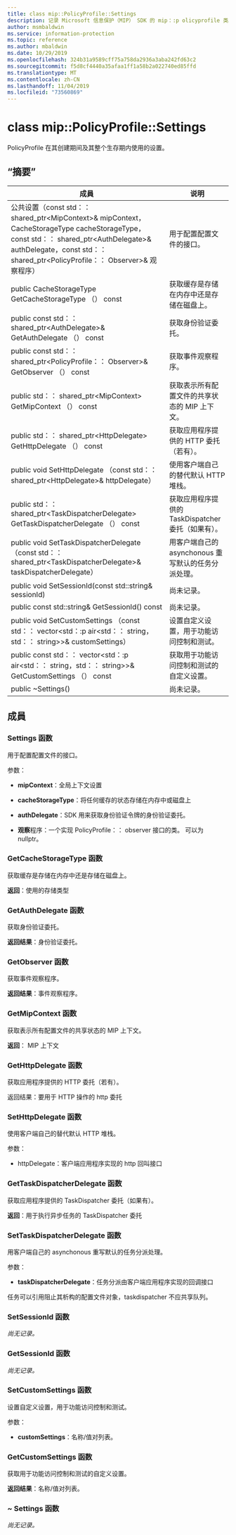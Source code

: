 ```yaml
---
title: class mip::PolicyProfile::Settings
description: 记录 Microsoft 信息保护（MIP） SDK 的 mip：:p olicyprofile 类。
author: msmbaldwin
ms.service: information-protection
ms.topic: reference
ms.author: mbaldwin
ms.date: 10/29/2019
ms.openlocfilehash: 324b31a9589cff75a758da2936a3aba242fd63c2
ms.sourcegitcommit: f5d8cf4440a35afaa1ff1a58b2a022740ed85ffd
ms.translationtype: MT
ms.contentlocale: zh-CN
ms.lasthandoff: 11/04/2019
ms.locfileid: "73560869"
---
```

# <a name="class-mippolicyprofilesettings"></a>class mip::PolicyProfile::Settings 
PolicyProfile 在其创建期间及其整个生存期内使用的设置。
  
## <a name="summary"></a>“摘要”
 成員                        | 说明                                
--------------------------------|---------------------------------------------
公共设置（const std：： shared_ptr\<MipContext\>& mipContext，CacheStorageType cacheStorageType，const std：： shared_ptr\<AuthDelegate\>& authDelegate，const std：： shared_ptr\<PolicyProfile：： Observer\>& 观察程序）  |  用于配置配置文件的接口。
public CacheStorageType GetCacheStorageType （） const  |  获取缓存是存储在内存中还是存储在磁盘上。
public const std：： shared_ptr\<AuthDelegate\>& GetAuthDelegate （） const  |  获取身份验证委托。
public const std：： shared_ptr\<PolicyProfile：： Observer\>& GetObserver （） const  |  获取事件观察程序。
public std：： shared_ptr\<MipContext\> GetMipContext （） const  |  获取表示所有配置文件的共享状态的 MIP 上下文。
public std：： shared_ptr\<HttpDelegate\> GetHttpDelegate （） const  |  获取应用程序提供的 HTTP 委托（若有）。
public void SetHttpDelegate （const std：： shared_ptr\<HttpDelegate\>& httpDelegate）  |  使用客户端自己的替代默认 HTTP 堆栈。
public std：： shared_ptr\<TaskDispatcherDelegate\> GetTaskDispatcherDelegate （） const  |  获取应用程序提供的 TaskDispatcher 委托（如果有）。
public void SetTaskDispatcherDelegate （const std：： shared_ptr\<TaskDispatcherDelegate\>& taskDispatcherDelegate）  |  用客户端自己的 asynchonous 重写默认的任务分派处理。
public void SetSessionId(const std::string& sessionId)  | 尚未记录。
public const std::string& GetSessionId() const  | 尚未记录。
public void SetCustomSettings （const std：： vector\<std：:p air\<std：： string，std：： string\>\>& customSettings）  |  设置自定义设置，用于功能访问控制和测试。
public const std：： vector\<std：:p air\<std：： string，std：： string\>\>& GetCustomSettings （） const  |  获取用于功能访问控制和测试的自定义设置。
public ~Settings()  | 尚未记录。
  
## <a name="members"></a>成員
  
### <a name="settings-function"></a>Settings 函数
用于配置配置文件的接口。

参数：  
* **mipContext**：全局上下文设置 


* **cacheStorageType**：将任何缓存的状态存储在内存中或磁盘上 


* **authDelegate**：SDK 用来获取身份验证令牌的身份验证委托。 


* **观察**程序：一个实现 PolicyProfile：： observer 接口的类。 可以为 nullptr。


  
### <a name="getcachestoragetype-function"></a>GetCacheStorageType 函数
获取缓存是存储在内存中还是存储在磁盘上。

  
**返回**：使用的存储类型
  
### <a name="getauthdelegate-function"></a>GetAuthDelegate 函数
获取身份验证委托。

  
**返回结果**：身份验证委托。
  
### <a name="getobserver-function"></a>GetObserver 函数
获取事件观察程序。

  
**返回结果**：事件观察程序。
  
### <a name="getmipcontext-function"></a>GetMipContext 函数
获取表示所有配置文件的共享状态的 MIP 上下文。

  
**返回**： MIP 上下文
  
### <a name="gethttpdelegate-function"></a>GetHttpDelegate 函数
获取应用程序提供的 HTTP 委托（若有）。

  
返回结果：要用于 HTTP 操作的 http 委托
  
### <a name="sethttpdelegate-function"></a>SetHttpDelegate 函数
使用客户端自己的替代默认 HTTP 堆栈。

参数：  
* httpDelegate：客户端应用程序实现的 http 回叫接口


  
### <a name="gettaskdispatcherdelegate-function"></a>GetTaskDispatcherDelegate 函数
获取应用程序提供的 TaskDispatcher 委托（如果有）。

  
**返回**：用于执行异步任务的 TaskDispatcher 委托
  
### <a name="settaskdispatcherdelegate-function"></a>SetTaskDispatcherDelegate 函数
用客户端自己的 asynchonous 重写默认的任务分派处理。

参数：  
* **taskDispatcherDelegate**：任务分派由客户端应用程序实现的回调接口


任务可以引用阻止其析构的配置文件对象，taskdispatcher 不应共享队列。
  
### <a name="setsessionid-function"></a>SetSessionId 函数
_尚无记录。_

  
### <a name="getsessionid-function"></a>GetSessionId 函数
_尚无记录。_

  
### <a name="setcustomsettings-function"></a>SetCustomSettings 函数
设置自定义设置，用于功能访问控制和测试。

参数：  
* **customSettings**：名称/值对列表。


  
### <a name="getcustomsettings-function"></a>GetCustomSettings 函数
获取用于功能访问控制和测试的自定义设置。

  
**返回结果**：名称/值对列表。
  
### <a name="settings-function"></a>~ Settings 函数
_尚无记录。_
